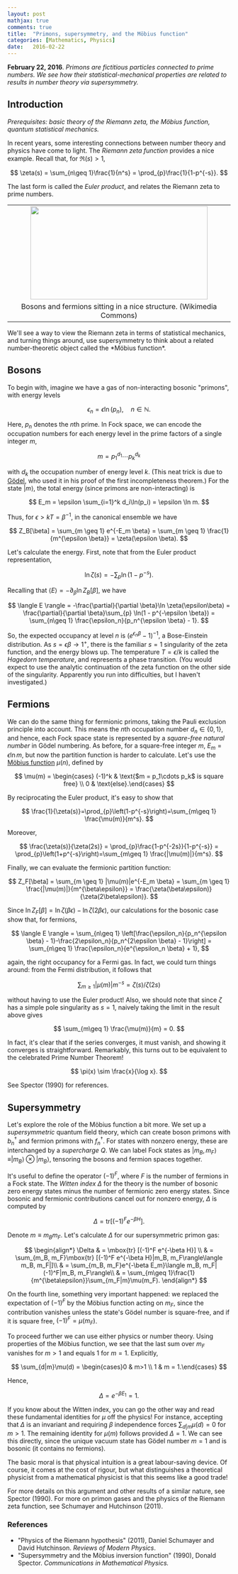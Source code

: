 ```yaml
---
layout: post
mathjax: true
comments: true
title:  "Primons, supersymmetry, and the Möbius function"
categories: [Mathematics, Physics]
date:   2016-02-22
---
```


**February 22, 2016**. *Primons are fictitious particles connected to
  prime numbers. We see how their statistical-mechanical properties are related to results in number theory via supersymmetry.*

## Introduction

*Prerequisites: basic theory of the Riemann zeta, the Möbius
function, quantum statistical mechanics.* 

In recent years, some interesting connections between number theory
and physics have come to light. The *Riemann zeta function* provides a
nice example. Recall that, for $\Re(s) > 1$,


$$ 
\zeta(s) = \sum_{n\geq 1}\frac{1}{n^s} = \prod_{p}\frac{1}{1-p^{-s}}. 
$$
 
The last form is called the *Euler product*, and relates the Riemann zeta to prime numbers. 
 
<table align="center" cellpadding="0" cellspacing="0" class="tr-caption-container" style="margin-left: auto; margin-right: auto; text-align: center;"><tbody>
<tr><td style="text-align: center;"><a href="https://upload.wikimedia.org/wikipedia/commons/2/2e/Go_board.jpg" imageanchor="1" style="margin-left: auto; margin-right: auto; text-align: center;"><img border="0" data-original-height="317" data-original-width="600" height="210" src="https://upload.wikimedia.org/wikipedia/commons/2/2e/Go_board.jpg" width="400" /></a></td></tr>
<tr><td class="tr-caption" style="text-align: center;" size="small">Bosons and fermions sitting in a nice structure. (Wikimedia Commons)</td></tr>
</tbody></table>
We'll see a way to view the Riemann zeta in terms of statistical mechanics, and turning things around, use supersymmetry to think about a related number-theoretic object called the *Möbius function*. 

## Bosons
 
To begin with, imagine we have a gas of non-interacting bosonic "primons", with energy levels

$$ 
\epsilon_n = \epsilon \ln(p_n), \quad n \in \mathbb{N}. 
$$
 
Here, $p_n$ denotes the $n$th prime. In Fock space, we can encode the occupation numbers for each energy level in the prime factors of a single integer $m$, 

$$ 
m = p_1^{d_1}\cdots p_k^{d_k} 
$$
 
with $d_k$ the occupation number of energy level $k$. (This neat trick
is due to <a
href="https://en.wikipedia.org/wiki/G%C3%B6del_numbering">Gödel</a>,
who used it in his proof of the first incompleteness theorem.) For the
state $|m\rangle$, the total energy (since primons are
non-interacting) is 

$$ 
E_m = \epsilon \sum_{i=1}^k d_i\ln(p_i) = \epsilon \ln m. 
$$
 
Thus, for $\epsilon > kT = \beta^{-1}$, in the canonical ensemble we have 

$$ 
Z_B[\beta] = \sum_{m \geq 1} e^{-E_m \beta} = \sum_{m \geq 1} \frac{1}{m^{\epsilon \beta}} = \zeta(\epsilon \beta). 
$$
 
Let's calculate the energy. First, note that from the Euler product representation, 

$$ 
\ln\zeta(s) = -\sum_{p} \ln(1 - p^{-s}). 
$$
 
Recalling that $\langle E \rangle = -\partial_\beta \ln Z_B[\beta]$, we have 

$$ 
\langle E \rangle = -\frac{\partial}{\partial \beta}\ln \zeta(\epsilon\beta) = \frac{\partial}{\partial \beta}\sum_{p} \ln(1 - p^{-\epsilon \beta}) = \sum_{n\geq 1} \frac{\epsilon_n}{p_n^{\epsilon \beta} - 1}. 
$$
 
So, the expected occupancy at level $n$ is $(e^{\epsilon_n \beta} -
1)^{-1}$, a Bose-Einstein distribution. As $s = \epsilon \beta \to
1^+$, there is the familiar $s = 1$ singularity of the zeta function,
and the energy blows up. The temperature $T = \epsilon/k$ is called
the *Hagedorn temperature*, and represents a phase transition. (You
would expect to use the analytic continuation of the zeta function on
the other side of the singularity. Apparently you run into
difficulties, but I haven't investigated.) 
 
## Fermions
 
We can do the same thing for fermionic primons, taking the Pauli exclusion principle into account. This means the $n$th occupation number $d_n \in \{0,1\}$, and hence, each Fock space state is represented by a *square-free natural number* in Gödel numbering. As before, for a square-free integer $m$, $E_m = \epsilon \ln m$, but now the partition function is harder to calculate. Let's use the <a href="https://en.wikipedia.org/wiki/M%C3%B6bius_function">Möbius function</a> $\mu(n)$, defined by 

$$ 
\mu(m) = \begin{cases} (-1)^k & \text{$m = p_1\cdots p_k$ is square free} \\ 0 & \text{else}.\end{cases} 
$$
 
By reciprocating the Euler product, it's easy to show that 

$$ 
\frac{1}{\zeta(s)}=\prod_{p}\left(1-p^{-s}\right)=\sum_{m\geq 1} \frac{\mu(m)}{m^s}. 
$$
 
Moreover, 

$$ 
\frac{\zeta(s)}{\zeta(2s)} = \prod_{p}\frac{1-p^{-2s}}{1-p^{-s}} = \prod_{p}\left(1+p^{-s}\right)=\sum_{m\geq 1} \frac{|\mu(m)|}{m^s}. 
$$
 
Finally, we can evaluate the fermionic partition function: 

$$ 
Z_F[\beta] = \sum_{m \geq 1} |\mu(m)|e^{-E_m \beta} = \sum_{m \geq 1} \frac{|\mu(m)|}{m^{\beta\epsilon}} = \frac{\zeta(\beta\epsilon)}{\zeta(2\beta\epsilon)}. 
$$
 
Since $\ln Z_F[\beta] = \ln \zeta(\beta\epsilon) - \ln\zeta(2\beta\epsilon)$, our calculations for the bosonic case show that, for fermions, 

$$ 
\langle E \rangle = \sum_{n\geq 1} \left[\frac{\epsilon_n}{p_n^{\epsilon \beta} - 1}-\frac{2\epsilon_n}{p_n^{2\epsilon \beta} - 1}\right] = \sum_{n\geq 1} \frac{\epsilon_n}{e^{\epsilon_n \beta} + 1}, 
$$
 
again, the right occupancy for a Fermi gas. In fact, we could turn
things around: from the Fermi distribution, it follows that

$$
\sum_{m\geq 1} |\mu(m)|m^{-s} = \zeta(s)/\zeta(2s)
$$

without having to
use the Euler product!
Also, we should note that since $\zeta$ has a simple pole singularity as $s = 1$, naively taking the limit in the result above gives 

$$ 
\sum_{m\geq 1} \frac{\mu(m)}{m} = 0. 
$$
 
In fact, it's clear that if the series converges, it must vanish, and showing it converges is straightforward. Remarkably, this turns out to be equivalent to the celebrated Prime Number Theorem! 

$$ 
\pi(x) \sim \frac{x}{\log x}. 
$$
 
See Spector (1990) for references. 
 
## Supersymmetry
 
Let's explore the role of the Möbius function a bit more. We set up a
*supersymmetric* quantum field theory, which can create boson primons
with $b_n^\dagger$ and fermion primons with $f_n^\dagger$. For states
with nonzero energy, these are interchanged by a *supercharge* $Q$. We
can label Fock states as $|m_B, m_F\rangle \equiv |m_B\rangle \otimes
|m_B\rangle$, tensoring the bosons and fermion spaces together. 
 
It's useful to define the operator $(-1)^F$, where $F$ is the number of fermions in a Fock state. The *Witten index* $\Delta$ for the theory is the number of bosonic zero energy states minus the number of fermionic zero energy states. Since bosonic and fermionic contributions cancel out for nonzero energy, $\Delta$ is computed by 

$$ 
\Delta = \mbox{tr} [(-1)^F e^{-\beta H}]. 
$$
 
Denote $m \equiv m_Bm_F$. Let's calculate $\Delta$ for our
supersymmetric primon gas:

$$
\begin{align*} 
\Delta & = \mbox{tr} [(-1)^F e^{-\beta H}] \\ 
& = \sum_{m_B, m_F}\mbox{tr} [(-1)^F e^{-\beta H}|m_B, m_F\rangle\langle m_B, m_F|]\\ 
& = \sum_{m_B, m_F}e^{-\beta E_m}\langle m_B, m_F|(-1)^F|m_B, m_F\rangle\\ 
& = \sum_{m\geq 1}\frac{1}{m^{\beta\epsilon}}\sum_{m_F|m}\mu(m_F). 
\end{align*}
$$

On the fourth line, something very important happened: we replaced the expectation of $(-1)^F$ by the Möbius function acting on $m_F$, since the contribution vanishes unless the state's Gödel number is square-free, and if it is square free, $(-1)^F = \mu(m_F)$. 
 
To proceed further we can use either physics or number theory. Using properties of the Möbius function, we see that the last sum over $m_F$ vanishes for $m > 1$ and equals $1$ for $m = 1$. Explicitly, 

$$ 
\sum_{d|m}\mu(d) = \begin{cases}0 & m>1 \\ 1 & m = 1.\end{cases} 
$$
 
Hence, 

$$ 
\Delta = e^{-\beta E_1} = 1. 
$$
 
If you know about the Witten index, you can go the other way and read
these fundamental identities for $\mu$ off the physics! For instance,
accepting that $\Delta$ is an invariant and requiring $\beta$
independence forces $\sum_{d|m}\mu(d) = 0$ for $m > 1$. The remaining
identity for $\mu(m)$ follows provided $\Delta = 1$. We can see this
directly, since the unique vacuum state has Gödel number $m =1$ and is
bosonic (it contains no fermions).

The basic moral is that physical intuition is a great labour-saving
device.
Of course, it comes at the cost of rigour, but what
distinguishes a theoretical physicist from a mathematical physicist is
that this seems like a good trade!

For more details on this argument and other results of a similar
nature, see Spector (1990). For more on primon gases and the physics
of the Riemann zeta function, see Schumayer and Hutchinson (2011).

### References

- "Physics of the Riemann hypothesis" (2011), Daniel Schumayer and David Hutchinson. *Reviews of Modern Physics*.
- "Supersymmetry and the Möbius inversion function" (1990), Donald Spector. *Communications in Mathematical Physics.*

